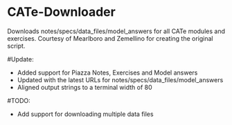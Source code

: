 CATe-Downloader
===============

Downloads notes/specs/data_files/model_answers for all CATe modules and exercises. 
Courtesy of Mearlboro and Zemellino for creating the original script.

#Update:
  - Added support for Piazza Notes, Exercises and Model answers
  - Updated with the latest URLs for notes/specs/data_files/model_answers
  - Aligned output strings to a terminal width of 80
  

#TODO:
  - Add support for downloading multiple data files

